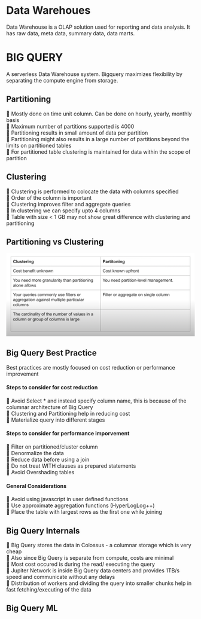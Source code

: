 # Data Warehoues

Data Warehouse is a OLAP solution used for reporting and data analysis. It has raw data, meta data, summary data, data marts.

# BIG QUERY

A serverless Data Warehouse system. Bigquery maximizes flexibility by separating the compute engine from storage. 


## Partitioning

🔹 Mostly done on time unit column. Can be done on hourly, yearly, monthly basis \
🔹 Maximum number of partitions supported is 4000 \
🔹 Partitioning results in small amount of data per partition \
🔹 Partitioning might also results in a large number of partitions beyond the limits on partitioned tables \
🔹 For partitioned table clustering is maintained for data within the scope of partition

## Clustering

🔹 Clustering is performed to colocate the data with columns specified \
🔹 Order of the column is important \
🔹 Clustering improves filter and aggregate queries \
🔹 In clustering we can specify upto 4 columns \
🔹 Table with size < 1 GB may not show great difference with clustering and partitioning

## Partitioning vs Clustering 

![img](https://github.com/sarathchandrikak/Data-Engineering/blob/main/Data%20Warehouses/imgs/partitioning%20vs%20clustering.png)

## Big Query Best Practice 

Best practices are mostly focused on cost reduction or performance improvement

#### Steps to consider for cost reduction
🔹 Avoid Select * and instead specify column name, this is because of the columnar architecture of Big Query \
🔹 Clustering and Partitioning help in reducing cost \
🔹 Materialize query into different stages 

#### Steps to consider for performance imporvement 
🔹 Filter on partitioned/cluster column \
🔹 Denormalize the data \
🔹 Reduce data before using a join \
🔹 Do not treat WITH clauses as prepared statements \
🔹 Avoid Overshading tables 

#### General Considerations
🔹 Avoid using javascript in user defined functions \
🔹 Use approximate aggregation functions (HyperLogLog++) \
🔹 Place the table with largest rows as the first one while joining 

## Big Query Internals 

🔹 Big Query stores the data in Colossus - a columnar storage which is very cheap \
🔹 Also since Big Query is separate from compute, costs are minimal \
🔹 Most cost occured is during the read/ executing the query \
🔹 Jupiter Network is inside Big Query data centers and provides 1TB/s speed and communicate without any delays \
🔹 Distribution of workers and dividing the query into smaller chunks help in fast fetching/executing of the data 


## Big Query ML
